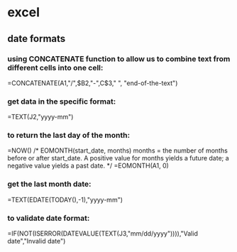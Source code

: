 # excel

## date formats

### using CONCATENATE function to allow us to combine text from different cells into one cell:

=CONCATENATE(A1,"/",$B2,"-",C$3," ", "end-of-the-text")

### get data in the specific format:

=TEXT(J2,"yyyy-mm")

### to return the last day of the month:

=NOW()
/*
EOMONTH(start_date, months)
months = the number of months before or after start_date. A positive value for months yields a future date; a negative value yields a past date.
*/
=EOMONTH(A1, 0)

### get the last month date:
=TEXT(EDATE(TODAY(),-1),"yyyy-mm")

### to validate date format:

=IF(NOT(ISERROR(DATEVALUE(TEXT(J3,"mm/dd/yyyy")))),"Valid date","Invalid date")
